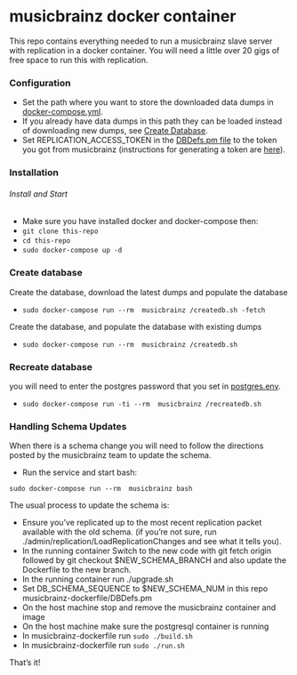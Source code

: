 musicbrainz docker container
==================

This repo contains everything needed to run a musicbrainz slave server with replication in a docker container.
You will need a little over 20 gigs of free space to run this with replication.

### Configuration
* Set the path where you want to store the downloaded data dumps in [docker-compose.yml](./docker-compose.yml).
* If you already have data dumps in this path they can be loaded instead of downloading new dumps, see [Create Database](#create-database).
* Set REPLICATION_ACCESS_TOKEN in the [DBDefs.pm file](musicbrainz-dockerfile/DBDefs.pm) to the token you got from musicbrainz (instructions for generating a token are [here](http://blog.musicbrainz.org/2015/05/19/schema-change-release-2015-05-18-including-upgrade-instructions/)).

### Installation

###### Install and Start
* Make sure you have installed docker and docker-compose then:
* `git clone this-repo`
* `cd this-repo`
* `sudo docker-compose up -d`

### Create database
Create the database, download the latest dumps and populate the database

* `sudo docker-compose run --rm  musicbrainz /createdb.sh -fetch`

Create the database, and populate the database with existing dumps

* `sudo docker-compose run --rm  musicbrainz /createdb.sh`

### Recreate database
you will need to enter the postgres password that you set in [postgres.env](postgres-dockerfile/postgres.env).
* `sudo docker-compose run -ti --rm  musicbrainz /recreatedb.sh`

### Handling Schema Updates
When there is a schema change you will need to follow the directions posted by the musicbrainz team to update the schema.

* Run the service and start bash:

`sudo docker-compose run --rm  musicbrainz bash`

The usual process to update the schema is:

* Ensure you’ve replicated up to the most recent replication packet available with the old schema. (if you’re not sure, run ./admin/replication/LoadReplicationChanges and see what it tells you).
* In the running container Switch to the new code with git fetch origin followed by git checkout $NEW_SCHEMA_BRANCH and also update the Dockerfile to the new branch.
* In the running container run ./upgrade.sh
* Set DB_SCHEMA_SEQUENCE to $NEW_SCHEMA_NUM in this repo musicbrainz-dockerfile/DBDefs.pm
* On the host machine stop and remove the musicbrainz container and image
* On the host machine make sure the postgresql container is running
* In musicbrainz-dockerfile run `sudo ./build.sh`
* In musicbrainz-dockerfile run `sudo ./run.sh`

That’s it!
